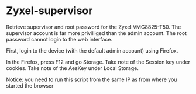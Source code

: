 # Zyxel-supervisor
Retrieve supervisor and root password for the Zyxel VMG8825-T50. The supervisor account is far more privilliged than the admin account. The root password cannot login to the web interface.

First, login to the device (with the default admin account) using Firefox.

In the Firefox, press F12 and go Storage. Take note of the Session key under cookies. Take note of the AesKey under Local Storage.

Notice: you need to run this script from the same IP as from where you started the browser
